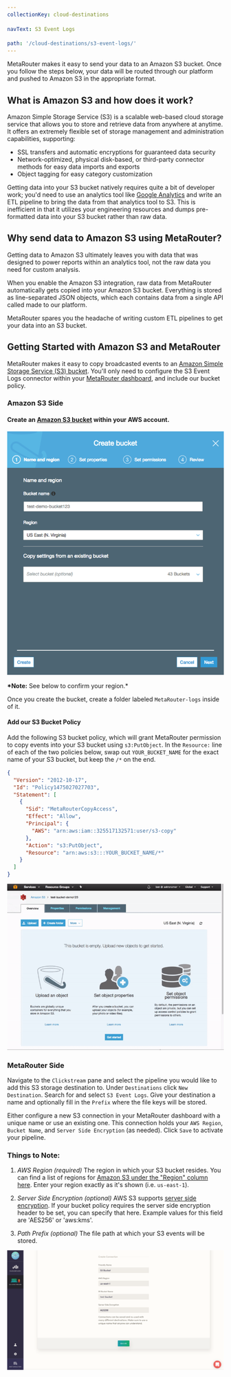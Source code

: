 ```yaml
---
collectionKey: cloud-destinations

navText: S3 Event Logs

path: '/cloud-destinations/s3-event-logs/'
---
```


MetaRouter makes it easy to send your data to an Amazon S3 bucket. Once you follow the steps below, your data will be routed through our platform and pushed to Amazon S3 in the appropriate format.

## What is Amazon S3 and how does it work?

Amazon Simple Storage Service (S3) is a scalable web-based cloud storage service that allows you to store and retrieve data from anywhere at anytime. It offers an extremely flexible set of storage management and administration capabilities, supporting:

- SSL transfers and automatic encryptions for guaranteed data security
- Network-optimized, physical disk-based, or third-party connector methods for easy data imports and exports
- Object tagging for easy category customization

Getting data into your S3 bucket natively requires quite a bit of developer work; you'd need to use an analytics tool like [Google Analytics](google-analytics.md) and write an ETL pipeline to bring the data from that analytics tool to S3. This is inefficient in that it utilizes your engineering resources and dumps pre-formatted data into your S3 bucket rather than raw data.

## Why send data to Amazon S3 using MetaRouter?

Getting data to Amazon S3 ultimately leaves you with data that was designed to power reports within an analytics tool, not the raw data you need for custom analysis.

When you enable the Amazon S3 integration, raw data from MetaRouter automatically gets copied into your Amazon S3 bucket. Everything is stored as line-separated JSON objects, which each contains data from a single API called made to our platform.

MetaRouter spares you the headache of writing custom ETL pipelines to get your data into an S3 bucket.

## Getting Started with Amazon S3 and MetaRouter

MetaRouter makes it easy to copy broadcasted events to an [Amazon Simple Storage Service (S3) bucket](https://aws.amazon.com/s3/). You'll only need to configure the S3 Event Logs connector within your [MetaRouter dashboard](https://app.metarouter.io/), and include our bucket policy.

### Amazon S3 Side

#### Create an [Amazon S3 bucket](https://aws.amazon.com/s3/) within your AWS account.

![s3-event-logs1](../../../images/s3-event-logs1.png)

**\*Note:** See below to confirm your region.\*

Once you create the bucket, create a folder labeled `MetaRouter-logs` inside of it.

#### Add our S3 Bucket Policy

Add the following S3 bucket policy, which will grant MetaRouter permission to copy events into your S3 bucket using `s3:PutObject`. In the `Resource:` line of each of the two policies below, swap out `YOUR_BUCKET_NAME` for the exact name of your S3 bucket, but keep the `/*` on the end.

```json
{
  "Version": "2012-10-17",
  "Id": "Policy1475027027703",
  "Statement": [
    {
      "Sid": "MetaRouterCopyAccess",
      "Effect": "Allow",
      "Principal": {
        "AWS": "arn:aws:iam::325517132571:user/s3-copy"
      },
      "Action": "s3:PutObject",
      "Resource": "arn:aws:s3:::YOUR_BUCKET_NAME/*"
    }
  ]
}
```

![s3-event-logs1](../../../images/s3-event-logs2.gif)

### MetaRouter Side

Navigate to the `Clickstream` pane and select the pipeline you would like to add this S3 storage destination to. Under `Destinations` click `New Destination`. Search for and select `S3 Event Logs`. Give your destination a name and optionally fill in the `Prefix` where the file keys will be stored.

Either configure a new S3 connection in your MetaRouter dashboard with a unique name or use an existing one. This connection holds your `AWS Region`, `Bucket Name`, and `Server Side Encryption` (as needed). Click `Save` to activate your pipeline.

### Things to Note:

1. _AWS Region (required)_
   The region in which your S3 bucket resides. You can find a list of regions for [Amazon S3 under the "Region" column here](http://docs.aws.amazon.com/general/latest/gr/rande.html#s3_region). Enter your region exactly as it's shown (i.e. `us-east-1`).

2. _Server Side Encryption (optional)_
   AWS S3 supports [server side encryption](http://docs.aws.amazon.com/AmazonS3/latest/dev/UsingServerSideEncryption.html). If your bucket policy requires the server side encryption header to be set, you can specify that here. Example values for this field are 'AES256' or 'aws:kms'.

3. _Path Prefix (optional)_
   The file path at which your S3 events will be stored.

![s3-event-logs1](../../../images/s3-event-logs3v2.png)
